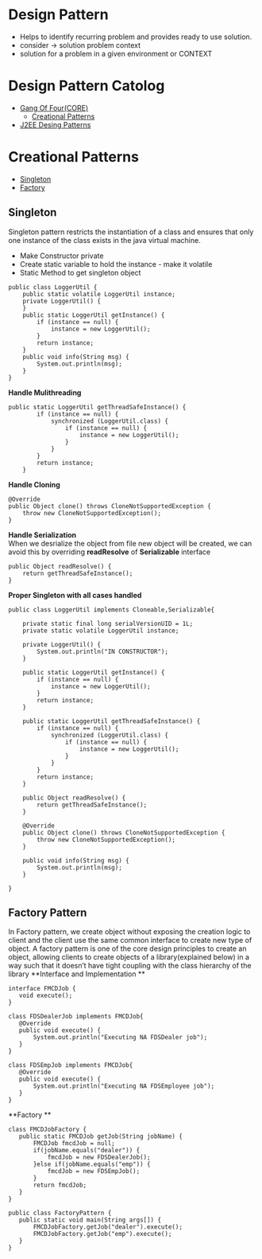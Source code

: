 # Design Pattern
* Helps to identify recurring problem and provides ready to use solution.
* consider -> solution problem context
* solution for a problem in a given environment or CONTEXT
# Design Pattern Catolog
* [Gang Of Four(CORE)](#core(gof)-design-patterns)
	* [Creational Patterns](#creational-patterns)
* [J2EE Desing Patterns](#j2ee-design-patterns)
	
# Creational Patterns
* [Singleton](#singleton-pattern)
* [Factory](#factory-pattern)
## Singleton
Singleton pattern restricts the instantiation of a class and ensures that only one instance of the class exists in the java virtual machine.
* Make Constructor private
* Create static variable to hold the instance - make it volatile
* Static Method to get singleton object

```
public class LoggerUtil {
	public static volatile LoggerUtil instance;
	private LoggerUtil() {
	}
	public static LoggerUtil getInstance() {
		if (instance == null) {
			instance = new LoggerUtil();
		}
		return instance;
	}
	public void info(String msg) {
		System.out.println(msg);
	}
}
```

**Handle Mulithreading** <br>
```
public static LoggerUtil getThreadSafeInstance() {
		if (instance == null) {
			synchronized (LoggerUtil.class) {
				if (instance == null) {
					instance = new LoggerUtil();
				}
			}
		}
		return instance;
	}
```
**Handle Cloning** <br>
```
@Override
public Object clone() throws CloneNotSupportedException {
	throw new CloneNotSupportedException();
}	
```
**Handle Serialization** <br>
When we desrialize the object from file new object will be created, we can avoid this by overriding **readResolve** of **Serializable** interface
```
public Object readResolve() {
	return getThreadSafeInstance();
}	
```
**Proper Singleton with all cases handled** <br>
```
public class LoggerUtil implements Cloneable,Serializable{
 
	private static final long serialVersionUID = 1L;
	private static volatile LoggerUtil instance;

	private LoggerUtil() {
		System.out.println("IN CONSTRUCTOR");
	}

	public static LoggerUtil getInstance() {
		if (instance == null) {
			instance = new LoggerUtil();
		}
		return instance;
	}

	public static LoggerUtil getThreadSafeInstance() {
		if (instance == null) {
			synchronized (LoggerUtil.class) {
				if (instance == null) {
					instance = new LoggerUtil();
				}
			}
		}
		return instance;
	}
 
	public Object readResolve() {
		return getThreadSafeInstance();
	}
	
	@Override
	public Object clone() throws CloneNotSupportedException {
		throw new CloneNotSupportedException();
	}	
	 
	public void info(String msg) {
		System.out.println(msg);
	}

}

```
## Factory Pattern
 In Factory pattern, we create object without exposing the creation logic to client and the client use the same common interface to create new type of object.
 A factory pattern is one of the core design principles to create an object, allowing clients to create objects of a library(explained below) in a way such that it doesn’t have tight coupling with the class hierarchy of the library
**Interface and Implementation ** 
 ```
 interface FMCDJob {
	void execute();
}

class FDSDealerJob implements FMCDJob{
	@Override
	public void execute() {
		System.out.println("Executing NA FDSDealer job");
	}	
}

class FDSEmpJob implements FMCDJob{
	@Override
	public void execute() {
		System.out.println("Executing NA FDSEmployee job");
	}	
}
 ```
 **Factory ** 
 ```
 class FMCDJobFactory {
	public static FMCDJob getJob(String jobName) {
		FMCDJob fmcdJob = null;
		if(jobName.equals("dealer")) {
			fmcdJob = new FDSDealerJob();
		}else if(jobName.equals("emp")) {
			fmcdJob = new FDSEmpJob();
		}
		return fmcdJob;
	}
}

public class FactoryPattern {
	public static void main(String args[]) {
		FMCDJobFactory.getJob("dealer").execute();
		FMCDJobFactory.getJob("emp").execute();
	}
}
 ```

